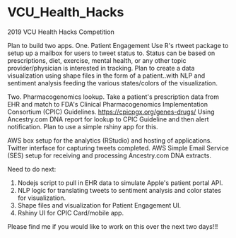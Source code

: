 # VCU_Health_Hacks
2019 VCU Health Hacks Competition

Plan to build two apps. 
One. Patient Engagement
Use R's rtweet package to setup up a mailbox for users to tweet status to. Status can be based on prescriptions, diet, exercise, mental health, or any other topic provider/physician is interested in tracking.
Plan to create a data visualization using shape files in the form of a patient..with NLP and sentiment analysis feeding the various states/colors of the visualization.

Two. Pharmacogenomics lookup. 
Take a patient's prescription data from EHR and match to FDA's Clinical Pharmacogenomics Implementation Consortium (CPIC) Guidelines. https://cpicpgx.org/genes-drugs/
Using Ancestry.com DNA report for lookup to CPIC Guideline and then alert notification.
Plan to use a simple rshiny app for this.

AWS box setup for the analytics (RStudio) and hosting of applications.
Twitter interface for capturing tweets completed.
AWS Simple Email Service (SES) setup for receiving and processing Ancestry.com DNA extracts.

Need to do next:
1. Nodejs script to pull in EHR data to simulate Apple's patient portal API.
2. NLP logic for translating tweets to sentiment analysis and color states for visualization.
3. Shape files and visualization for Patient Engagement UI.
4. Rshiny UI for CPIC Card/mobile app.

Please find me if you would like to work on this over the next two days!!!


